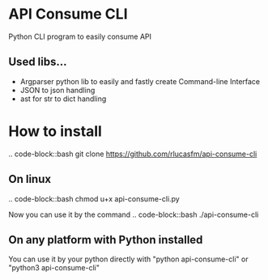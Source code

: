 # API Consume CLI
Python CLI program to easily consume API

## Used libs...
* Argparser python lib to easily and fastly create Command-line Interface
* JSON to json handling
* ast for str to dict handling

# How to install
.. code-block::bash
	git clone https://github.com/rlucasfm/api-consume-cli

## On linux
.. code-block::bash
	chmod u+x api-consume-cli.py

Now you can use it by the command 
.. code-block::bash
	./api-consume-cli

## On any platform with Python installed
You can use it by your python directly with "python api-consume-cli" or "python3 api-consume-cli"
